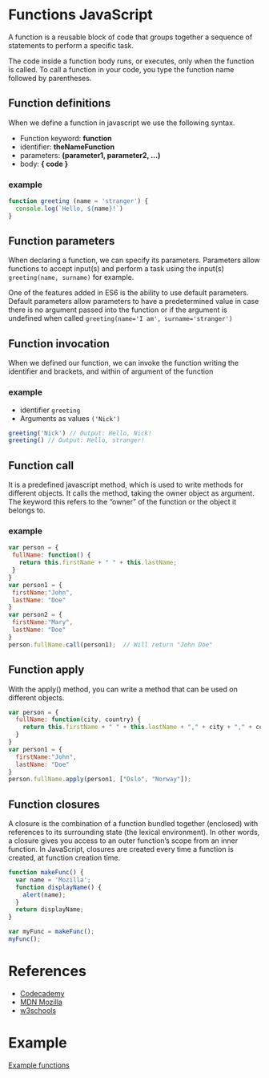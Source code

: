 # Functions JavaScript

A function is a reusable block of code that groups together a sequence of statements to perform a specific task.

The code inside a function body runs, or executes, only when the function is called. To call a function in your code, you type the function name followed by parentheses.

## Function definitions
When we define a function in javascript we use the following syntax.

* Function keyword: **function**
* identifier: **theNameFunction**
* parameters: **(parameter1, parameter2, ...)**
* body: **{ code }**

### example
```javascript
function greeting (name = 'stranger') {
  console.log(`Hello, ${name}!`)
}
```
## Function parameters
When declaring a function, we can specify its parameters. Parameters allow functions to accept input(s) and perform a task using the input(s) `greeting(name, surname)` for example.

One of the features added in ES6 is the ability to use default parameters. Default parameters allow parameters to have a predetermined value in case there is no argument passed into the function or if the argument is undefined when called `greeting(name='I am', surname='stranger')`

## Function invocation
When we defined our function, we can invoke the function writing the identifier and brackets, and within of argument of the function
### example
* identifier `greeting`
* Arguments as values `('Nick')`

```javascript
greeting('Nick') // Output: Hello, Nick!
greeting() // Output: Hello, stranger!
```

## Function call
It is a predefined javascript method, which is used to write methods for different objects. It calls the method, taking the owner object as argument. The keyword this refers to the “owner” of the function or the object it belongs to.
### example

```javascript
var person = {
 fullName: function() {
   return this.firstName + " " + this.lastName;
 }
}
var person1 = {
 firstName:"John",
 lastName: "Doe"
}
var person2 = {
 firstName:"Mary",
 lastName: "Doe"
}
person.fullName.call(person1);  // Will return "John Doe"
```

## Function apply
With the apply() method, you can write a method that can be used on different objects.

```javascript
var person = {
  fullName: function(city, country) {
    return this.firstName + " " + this.lastName + "," + city + "," + country;
  }
}
var person1 = {
  firstName:"John",
  lastName: "Doe"
}
person.fullName.apply(person1, ["Oslo", "Norway"]);
```

## Function closures
A closure is the combination of a function bundled together (enclosed) with references to its surrounding state (the lexical environment). In other words, a closure gives you access to an outer function’s scope from an inner function. In JavaScript, closures are created every time a function is created, at function creation time.
```javascript
function makeFunc() {
  var name = 'Mozilla';
  function displayName() {
    alert(name);
  }
  return displayName;
}

var myFunc = makeFunc();
myFunc();
```

# References

* [Codecademy](https://www.codecademy.com/learn/introduction-to-javascript)
* [MDN Mozilla](https://developer.mozilla.org/en-US/docs/Web/JavaScript)
* [w3schools](https://www.w3schools.com/js/)

# Example
[Example functions](../examples/functions.js)
